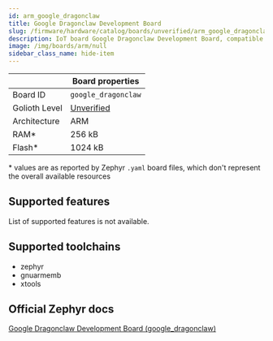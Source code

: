 ```yaml
---
id: arm_google_dragonclaw
title: Google Dragonclaw Development Board
slug: /firmware/hardware/catalog/boards/unverified/arm_google_dragonclaw
description: IoT board Google Dragonclaw Development Board, compatible with Golioth at unverified level.
image: /img/boards/arm/null
sidebar_class_name: hide-item
---
```


[//]: # (This is an auto-generated file, do not edit! Changes to it will be lost upon re-generation)



|                | Board properties     |
| -------------  | -------------------- |
| Board ID       | `google_dragonclaw` |
| Golioth Level  | [Unverified](/firmware/hardware#unverified-boards) |
| Architecture   | ARM |
| RAM*           | 256 kB |
| Flash*         | 1024 kB |

\* values are as reported by Zephyr `.yaml` board files, which don't represent the overall available resources



## Supported features

List of supported features is not available.

## Supported toolchains

* zephyr
* gnuarmemb
* xtools

## Official Zephyr docs

[Google Dragonclaw Development Board (google_dragonclaw)](https://docs.zephyrproject.org/3.6.0/boards/arm/google_dragonclaw/doc/index.html)
